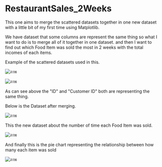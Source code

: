 # RestaurantSales_2Weeks
This one aims to merge the scattered datasets together in one new dataset with a little bit of my first time using Matplotlib.

We have dataset that some columns are represent the same thing so what I want to do is to merge all of it together in one dataset.
and then I want to find out which Food Item was sold the most in 2 weeks with the total incomes of each items.

Example of the scattered datasets used in this.

![ภาพ](https://user-images.githubusercontent.com/125641945/219855094-5b6b5c90-4d47-475c-a3ba-4f346cc2f5a3.png)

![ภาพ](https://user-images.githubusercontent.com/125641945/219855124-087f08a1-8ad6-4a14-9005-6213b41b435e.png)

As can see above the "ID" and "Customer ID" both are representing the same thing.

Below is the Dataset after merging.

![ภาพ](https://user-images.githubusercontent.com/125641945/219856971-b328ddc5-30e6-44df-8b53-50ef5ffcb1c9.png)

This the new dataset about the number of time each Food Item was sold.

![ภาพ](https://user-images.githubusercontent.com/125641945/219855205-494ee918-5e3e-40a7-992d-26bdc43cfdc8.png)

And finally this is the pie chart representing the relationship between how many each item was sold

![ภาพ](https://user-images.githubusercontent.com/125641945/219855260-5a34caff-d730-4ed3-917f-d47bd95bfe7e.png)
